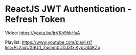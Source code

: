 # ReactJS JWT Authentication - Refresh Token

Video: https://youtu.be/jrVKh9hkHsA

Playlist: https://www.youtube.com/playlist?list=PL2adUX6Utt_2ushm0DDJ3fxiKypU44KZq
